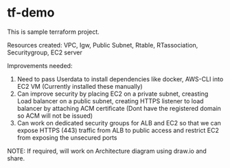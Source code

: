 # tf-demo

This is sample terraform project.

Resources created:
VPC, Igw, Public Subnet, Rtable, RTassociation, Securitygroup, EC2 server

Improvements needed:
1. Need to pass Userdata to install dependencies like docker, AWS-CLI into EC2 VM (Currently installed these manually)
2. Can improve security by placing EC2 on a private subnet, creasting Load balancer on a public subnet, creating HTTPS listener to load balancer by attaching ACM certificate (Dont have the registered domain so ACM will not be issued)
3. Can work on dedicated security groups for ALB and EC2 so that we can expose HTTPS (443) traffic from ALB to public access and restrict EC2 from exposing the unsecured ports

NOTE: If required, will work on Architecture diagram using draw.io and share.